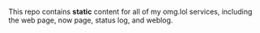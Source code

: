 This repo contains **static** content for all of my omg.lol services, including the web page, now page, status log, and weblog.
